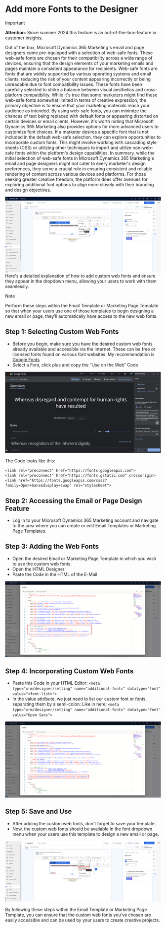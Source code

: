 
# Add more Fonts to the Designer

> [!IMPORTANT]
> **Attention**: Since summer 2024 this feature is an out-of-the-box-feature in customer insights.

Out of the box, Microsoft Dynamics 365 Marketing's email and page designers come pre-equipped with a selection of web-safe fonts. These web-safe fonts are chosen for their compatibility across a wide range of devices, ensuring that the design elements of your marketing emails and pages maintain a consistent appearance for recipients.
Web-safe fonts are fonts that are widely supported by various operating systems and email clients, reducing the risk of your content appearing incorrectly or being unreadable due to font compatibility issues. These fonts have been carefully selected to strike a balance between visual aesthetics and cross-platform compatibility.
While it's true that some marketers might find these web-safe fonts somewhat limited in terms of creative expression, the primary objective is to ensure that your marketing materials reach your audience as intended. By using web-safe fonts, you can minimize the chances of text being replaced with default fonts or appearing distorted on certain devices or email clients.
However, it's worth noting that Microsoft Dynamics 365 Marketing also provides options for more advanced users to customize font choices. If a marketer desires a specific font that is not included in the default web-safe selection, they can explore opportunities to incorporate custom fonts. This might involve working with cascading style sheets (CSS) or utilizing other techniques to import and utilize non-web-safe fonts within the platform's design capabilities.
In summary, while the initial selection of web-safe fonts in Microsoft Dynamics 365 Marketing's email and page designers might not cater to every marketer's design preferences, they serve a crucial role in ensuring consistent and reliable rendering of content across various devices and platforms. For those seeking greater creative freedom, the platform does offer avenues for exploring additional font options to align more closely with their branding and design objectives.

![Fonts](/img/Extend%20Email%20Editor/font.png)
Here's a detailed explanation of how to add custom web fonts and ensure they appear in the dropdown menu, allowing your users to work with them seamlessly.

> [!NOTE]
>  Perform these steps within the Email Template or Marketing Page Template so that when your users use one of those templates to begin designing a new email or page, they’ll automatically have access to the new web fonts.

## Step 1: Selecting Custom Web Fonts
- Before you begin, make sure you have the desired custom web fonts already available and accessible via the internet. These can be free or licensed fonts found on various font websites. My recommendation is [Google Fonts ](https://fonts.google.com/)
- Select a Font, click plus and copy the “Use on the Web” Code

![Fonts](/img/Extend%20Email%20Editor/fonts.png)

The Code looks like this:
```
<link rel="preconnect" href="https://fonts.googleapis.com">
<link rel="preconnect" href="https://fonts.gstatic.com" crossorigin>
<link href="https://fonts.googleapis.com/css2?family=Open+Sans&display=swap" rel="stylesheet">
```

## Step 2: Accessing the Email or Page Design Feature
 - Log in to your Microsoft Dynamics 365 Marketing account and navigate to the area where you can create or edit Email Templates or Marketing Page Templates.

## Step 3: Adding the Web Fonts
- Open the desired Email or Marketing Page Template in which you wish to use the custom web fonts.
- Open the HTML Designer
- Paste the Code in the HTML of the E-Mail

![Fonts](/img/Extend%20Email%20Editor/fonteditor.png)

## Step 4: Incorporating Custom Web Fonts

- Paste this Code in your HTML Editor:
  `<meta type="xrm/designer/setting" name="additional-fonts" datatype="font" value="<font-list>">`
- In the value attribute, we just need to list our custom font or fonts, separating them by a semi-colon:
  Like in here: 
  `<meta type="xrm/designer/setting" name="additional-fonts" datatype="font" value="Open Sans">`
  
![Fonts](/img/Extend%20Email%20Editor/fonteditornew.png)

## Step 5: Save and Use

- After adding the custom web fonts, don't forget to save your template.
- Now, the custom web fonts should be available in the font dropdown menu when your users use this template to design a new email or page.

![Fonts](/img/Extend%20Email%20Editor/fontsdone.png)

By following these steps within the Email Template or Marketing Page Template, you can ensure that the custom web fonts you've chosen are easily accessible and can be used by your users to create creative projects.
